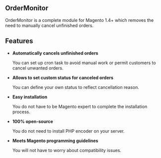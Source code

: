 OrderMonitor
------------

OrderMonitor is a complete module for Magento 1.4+ which removes the need to manually cancel unfinished orders.

Features
--------

*   **Automatically cancels unfinished orders**

    You can set up cron task to avoid manual work or permit customers to cancel unwanted orders.

*   **Allows to set custom status for canceled orders**

    You can define your own status to reflect cancellation reason.

*   **Easy installation**

    You do not have to be Magento expert to complete the installation process.

*   **100% open-source**

    You do not need to install PHP encoder on your server.

*   **Meets Magento programming guidelines**

    You will not have to worry about compatibility issues.
